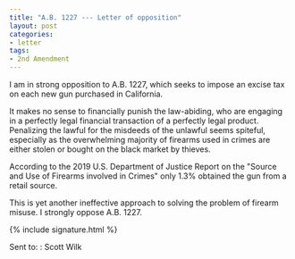 ```yaml
---
title: "A.B. 1227 --- Letter of opposition"
layout: post
categories:
- letter
tags:
- 2nd Amendment
---
```


I am in strong opposition to A.B. 1227, which seeks to impose an excise tax on each new gun purchased in California.

It makes no sense to financially punish the law-abiding, who are engaging in a perfectly legal financial transaction of a perfectly legal product. Penalizing the lawful for the misdeeds of the unlawful seems spiteful, especially as the overwhelming majority of firearms used in crimes are either stolen or bought on the black market by thieves.

According to the 2019 U.S. Department of Justice Report on the "Source and Use of Firearms involved in Crimes" only 1.3% obtained the gun from a retail source.

This is yet another ineffective approach to solving the problem of firearm misuse. I strongly oppose A.B. 1227.

{% include signature.html %}

Sent to:
: Scott Wilk
